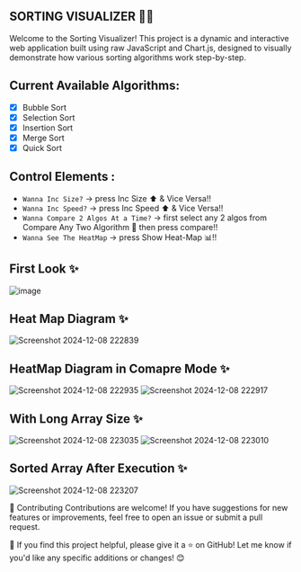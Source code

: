 ## SORTING VISUALIZER 🎨✨
Welcome to the Sorting Visualizer! This project is a dynamic and interactive web application built using raw JavaScript and Chart.js, designed to visually demonstrate how various sorting algorithms work step-by-step.
## Current Available Algorithms:
- [X] Bubble Sort
- [X] Selection Sort
- [X] Insertion Sort
- [X] Merge Sort
- [X] Quick Sort
## Control Elements :
- `Wanna Inc Size?` -> press Inc Size ⬆️ & Vice Versa!!
- `Wanna Inc Speed?` -> press Inc Speed ⬆️ & Vice Versa!!
- `Wanna Compare 2 Algos At a Time?` -> first select any 2 algos from Compare Any Two Algorithm 🔰 then press compare!!
- `Wanna See The HeatMap` -> press Show Heat-Map 📊!!

## First Look ✨
![image](https://github.com/user-attachments/assets/c6c602ed-51b9-47ad-8baf-9da922649ad2)
## Heat Map Diagram ✨
![Screenshot 2024-12-08 222839](https://github.com/user-attachments/assets/da2ed61b-6af5-421c-b404-1a0d23eae1d0)
## HeatMap Diagram in Comapre Mode ✨
![Screenshot 2024-12-08 222935](https://github.com/user-attachments/assets/7657503b-6332-4f45-885f-6510fb078f68)
![Screenshot 2024-12-08 222917](https://github.com/user-attachments/assets/e84de580-2295-4cea-b469-64b4c52d4e86)
## With Long Array Size ✨
![Screenshot 2024-12-08 223035](https://github.com/user-attachments/assets/65595259-bd5f-492f-a3bf-61d3ac3870a6)
![Screenshot 2024-12-08 223010](https://github.com/user-attachments/assets/5612aa9c-1299-4705-8257-88723eb042f9)
## Sorted Array After Execution ✨
![Screenshot 2024-12-08 223207](https://github.com/user-attachments/assets/0166fbe5-14e7-4a93-9e78-547ddb702f3d)

🤝 Contributing
Contributions are welcome! If you have suggestions for new features or improvements, feel free to open an issue or submit a pull request.

🌟 If you find this project helpful, please give it a ⭐ on GitHub!
Let me know if you'd like any specific additions or changes! 😊
